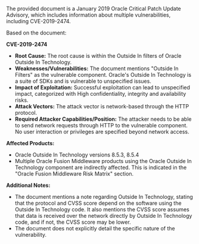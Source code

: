 The provided document is a January 2019 Oracle Critical Patch Update Advisory, which includes information about multiple vulnerabilities, including CVE-2019-2474.

Based on the document:

**CVE-2019-2474**

*   **Root Cause:** The root cause is within the Outside In filters of Oracle Outside In Technology.
*   **Weaknesses/Vulnerabilities:** The document mentions "Outside In Filters" as the vulnerable component. Oracle's Outside In Technology is a suite of SDKs and is vulnerable to unspecified issues.
*   **Impact of Exploitation:** Successful exploitation can lead to unspecified impact, categorized with High confidentiality, integrity and availability risks.
*   **Attack Vectors:** The attack vector is network-based through the HTTP protocol.
*  **Required Attacker Capabilities/Position:** The attacker needs to be able to send network requests through HTTP to the vulnerable component. No user interaction or privileges are specified beyond network access.

**Affected Products:**

*   Oracle Outside In Technology versions 8.5.3, 8.5.4
*   Multiple Oracle Fusion Middleware products using the Oracle Outside In Technology component are indirectly affected. This is indicated in the "Oracle Fusion Middleware Risk Matrix" section.

**Additional Notes:**
*   The document mentions a note regarding Outside In Technology, stating that the protocol and CVSS score depend on the software using the Outside In Technology code. It also mentions the CVSS score assumes that data is received over the network directly by Outside In Technology code, and if not, the CVSS score may be lower.
*   The document does not explicitly detail the specific nature of the vulnerability.